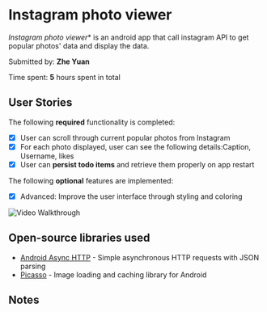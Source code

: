 # Instagram photo viewer

*Instagram photo viewer** is an android app that call instagram API to get popular photos' data and display the data.

Submitted by: **Zhe Yuan**

Time spent: **5** hours spent in total

## User Stories

The following **required** functionality is completed:

* [x] User can scroll through current popular photos from Instagram
* [x] For each photo displayed, user can see the following details:Caption, Username, likes
* [x] User can **persist todo items** and retrieve them properly on app restart

The following **optional** features are implemented:

* [x] Advanced: Improve the user interface through styling and coloring

![Video Walkthrough](instagramclient.gif)

## Open-source libraries used

- [Android Async HTTP](https://github.com/loopj/android-async-http) - Simple asynchronous HTTP requests with JSON parsing
- [Picasso](http://square.github.io/picasso/) - Image loading and caching library for Android

## Notes


